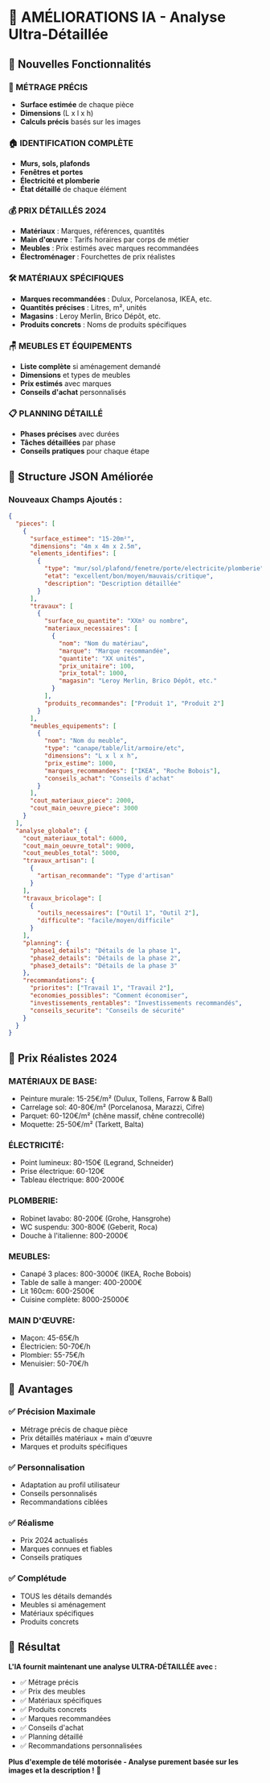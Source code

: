 # 🚀 AMÉLIORATIONS IA - Analyse Ultra-Détaillée

## 🎯 Nouvelles Fonctionnalités

### **📏 MÉTRAGE PRÉCIS**
- **Surface estimée** de chaque pièce
- **Dimensions** (L x l x h)
- **Calculs précis** basés sur les images

### **🏠 IDENTIFICATION COMPLÈTE**
- **Murs, sols, plafonds**
- **Fenêtres et portes**
- **Électricité et plomberie**
- **État détaillé** de chaque élément

### **💰 PRIX DÉTAILLÉS 2024**
- **Matériaux** : Marques, références, quantités
- **Main d'œuvre** : Tarifs horaires par corps de métier
- **Meubles** : Prix estimés avec marques recommandées
- **Électroménager** : Fourchettes de prix réalistes

### **🛠️ MATÉRIAUX SPÉCIFIQUES**
- **Marques recommandées** : Dulux, Porcelanosa, IKEA, etc.
- **Quantités précises** : Litres, m², unités
- **Magasins** : Leroy Merlin, Brico Dépôt, etc.
- **Produits concrets** : Noms de produits spécifiques

### **🪑 MEUBLES ET ÉQUIPEMENTS**
- **Liste complète** si aménagement demandé
- **Dimensions** et types de meubles
- **Prix estimés** avec marques
- **Conseils d'achat** personnalisés

### **📋 PLANNING DÉTAILLÉ**
- **Phases précises** avec durées
- **Tâches détaillées** par phase
- **Conseils pratiques** pour chaque étape

## 🔧 Structure JSON Améliorée

### **Nouveaux Champs Ajoutés :**

```json
{
  "pieces": [
    {
      "surface_estimee": "15-20m²",
      "dimensions": "4m x 4m x 2.5m",
      "elements_identifies": [
        {
          "type": "mur/sol/plafond/fenetre/porte/electricite/plomberie",
          "etat": "excellent/bon/moyen/mauvais/critique",
          "description": "Description détaillée"
        }
      ],
      "travaux": [
        {
          "surface_ou_quantite": "XXm² ou nombre",
          "materiaux_necessaires": [
            {
              "nom": "Nom du matériau",
              "marque": "Marque recommandée",
              "quantite": "XX unités",
              "prix_unitaire": 100,
              "prix_total": 1000,
              "magasin": "Leroy Merlin, Brico Dépôt, etc."
            }
          ],
          "produits_recommandes": ["Produit 1", "Produit 2"]
        }
      ],
      "meubles_equipements": [
        {
          "nom": "Nom du meuble",
          "type": "canape/table/lit/armoire/etc",
          "dimensions": "L x l x h",
          "prix_estime": 1000,
          "marques_recommandees": ["IKEA", "Roche Bobois"],
          "conseils_achat": "Conseils d'achat"
        }
      ],
      "cout_materiaux_piece": 2000,
      "cout_main_oeuvre_piece": 3000
    }
  ],
  "analyse_globale": {
    "cout_materiaux_total": 6000,
    "cout_main_oeuvre_total": 9000,
    "cout_meubles_total": 5000,
    "travaux_artisan": [
      {
        "artisan_recommande": "Type d'artisan"
      }
    ],
    "travaux_bricolage": [
      {
        "outils_necessaires": ["Outil 1", "Outil 2"],
        "difficulte": "facile/moyen/difficile"
      }
    ],
    "planning": {
      "phase1_details": "Détails de la phase 1",
      "phase2_details": "Détails de la phase 2",
      "phase3_details": "Détails de la phase 3"
    },
    "recommandations": {
      "priorites": ["Travail 1", "Travail 2"],
      "economies_possibles": "Comment économiser",
      "investissements_rentables": "Investissements recommandés",
      "conseils_securite": "Conseils de sécurité"
    }
  }
}
```

## 🎯 Prix Réalistes 2024

### **MATÉRIAUX DE BASE:**
- Peinture murale: 15-25€/m² (Dulux, Tollens, Farrow & Ball)
- Carrelage sol: 40-80€/m² (Porcelanosa, Marazzi, Cifre)
- Parquet: 60-120€/m² (chêne massif, chêne contrecollé)
- Moquette: 25-50€/m² (Tarkett, Balta)

### **ÉLECTRICITÉ:**
- Point lumineux: 80-150€ (Legrand, Schneider)
- Prise électrique: 60-120€
- Tableau électrique: 800-2000€

### **PLOMBERIE:**
- Robinet lavabo: 80-200€ (Grohe, Hansgrohe)
- WC suspendu: 300-800€ (Geberit, Roca)
- Douche à l'italienne: 800-2000€

### **MEUBLES:**
- Canapé 3 places: 800-3000€ (IKEA, Roche Bobois)
- Table de salle à manger: 400-2000€
- Lit 160cm: 600-2500€
- Cuisine complète: 8000-25000€

### **MAIN D'ŒUVRE:**
- Maçon: 45-65€/h
- Électricien: 50-70€/h
- Plombier: 55-75€/h
- Menuisier: 50-70€/h

## 🚀 Avantages

### **✅ Précision Maximale**
- Métrage précis de chaque pièce
- Prix détaillés matériaux + main d'œuvre
- Marques et produits spécifiques

### **✅ Personnalisation**
- Adaptation au profil utilisateur
- Conseils personnalisés
- Recommandations ciblées

### **✅ Réalisme**
- Prix 2024 actualisés
- Marques connues et fiables
- Conseils pratiques

### **✅ Complétude**
- TOUS les détails demandés
- Meubles si aménagement
- Matériaux spécifiques
- Produits concrets

## 🎯 Résultat

**L'IA fournit maintenant une analyse ULTRA-DÉTAILLÉE avec :**
- ✅ Métrage précis
- ✅ Prix des meubles
- ✅ Matériaux spécifiques
- ✅ Produits concrets
- ✅ Marques recommandées
- ✅ Conseils d'achat
- ✅ Planning détaillé
- ✅ Recommandations personnalisées

**Plus d'exemple de télé motorisée - Analyse purement basée sur les images et la description !** 🎉

